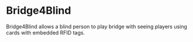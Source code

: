 # Bridge4Blind
Bridge4Blind allows a blind person to play bridge with seeing players using cards with embedded RFID tags.
